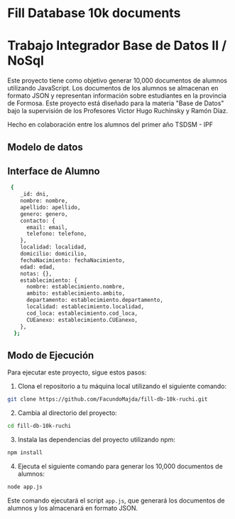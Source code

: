 # Fill Database 10k documents

# Trabajo Integrador Base de Datos II / NoSql

Este proyecto tiene como objetivo generar 10,000 documentos de alumnos utilizando JavaScript. Los documentos de los alumnos se almacenan en formato JSON y representan información sobre estudiantes en la provincia de Formosa. Este proyecto está diseñado para la materia "Base de Datos" bajo la supervisión de los Profesores Victor Hugo Ruchinsky y Ramón Díaz.

Hecho en colaboración entre los alumnos del primer año TSDSM - IPF

## Modelo de datos

## Interface de Alumno

```bash
 {
    _id: dni,
    nombre: nombre,
    apellido: apellido,
    genero: genero,
    contacto: {
      email: email,
      telefono: telefono,
    },
    localidad: localidad,
    domicilio: domicilio,
    fechaNacimiento: fechaNacimiento,
    edad: edad,
    notas: {},
    establecimiento: {
      nombre: establecimiento.nombre,
      ambito: establecimiento.ambito,
      departamento: establecimiento.departamento,
      localidad: establecimiento.localidad,
      cod_loca: establecimiento.cod_loca,
      CUEanexo: establecimiento.CUEanexo,
    },
  };
```

## Modo de Ejecución

Para ejecutar este proyecto, sigue estos pasos:

1. Clona el repositorio a tu máquina local utilizando el siguiente comando:

```bash
git clone https://github.com/FacundoMajda/fill-db-10k-ruchi.git
```

2. Cambia al directorio del proyecto:

```bash
cd fill-db-10k-ruchi
```

3. Instala las dependencias del proyecto utilizando npm:

```bash
npm install
```

4. Ejecuta el siguiente comando para generar los 10,000 documentos de alumnos:

```bash
node app.js
```

Este comando ejecutará el script `app.js`, que generará los documentos de alumnos y los almacenará en formato JSON.
